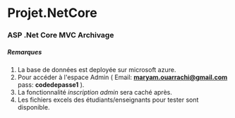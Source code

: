 # Projet.NetCore
### ASP .Net Core MVC Archivage
##### Remarques
1. La base de données est deployée sur microsoft azure.
2. Pour accéder à l'espace Admin ( Email: **maryam.ouarrachi@gmail.com** pass: **codedepasse1** ).
3. La fonctionnalité _inscription admin_ sera caché après.
4. Les fichiers excels des étudiants/enseignants pour tester sont disponible.
